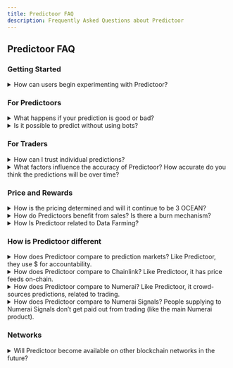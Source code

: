 ```yaml
---
title: Predictoor FAQ
description: Frequently Asked Questions about Predictoor
---
```


## Predictoor FAQ

### Getting Started

<details>

<summary>How can users begin experimenting with Predictoor?</summary>

You can start by playing with [predictoor.ai](https://predictoor.ai), then click "run bots" and go through [Predictoor](https://github.com/oceanprotocol/pdr-backend/blob/main/READMEs/predictoor.md) or [Trader](https://github.com/oceanprotocol/pdr-backend/blob/main/READMEs/trader.md) README. This [blog](https://blog.oceanprotocol.com/meet-predictoor-accountable-accurate-prediction-feeds-8b104d26a5d9#048b) "How to Earn" section has details.  

</details>

### For Predictoors

<details>

<summary>What happens if your prediction is good or bad?</summary> 

If the prediction is wrong, your staked amount on that prediction is going to be slashed and distributed among people who submitted the right predictions.

</details>

<details>

<summary>Is it possible to predict without using bots?</summary>

Before we answer, please understand that to make decent money, it will take hundreds or thousands of submissions, guided by AI/ML models. So doing this manually would be tedious and error-prone. Therefore a bot is the most practical way. This is why the Predictoor core team has made it easy to run a bot. Here are the getting-started READMEs [Predictoor](https://github.com/oceanprotocol/pdr-backend/blob/main/READMEs/predictoor.md) and [Trader](https://github.com/oceanprotocol/pdr-backend/blob/main/READMEs/trader.md), respectively.  

To the question "Is it possible to predict without a bot", the specific answer is "Yes". Here are the details
- Somehow you need to submit an up/down prediction, with OCEAN stake, as a transaction to Sapphire chain. Here are the Possible ways to do such a transaction:
  - (a) Core team-supplied Python bot
  - (b) simple Python script
  - (c) Use "Write Contract" in [Sapphire blockchain explorer](https://explorer.sapphire.oasis.io)
  - (d) 3rd-party bot that decides to support this
  - (e) dapp that decides to support this

</details>

### For Traders

<details>

<summary>How can I trust individual predictions?</summary>

The most important metric to assess confidence in a prediction is "how much OCEAN have people *staked* on this prediction", both up and down. It's how much they're willing to lose if they're wrong. This metric is not gameable because OCEAN has scarcity. It's "put your money where your mouth is".

</details>

<details>

<summary>What factors influence the accuracy of Predictoor? How accurate do you think the predictions will be over time?</summary>

That's up to Predictoors to figure out! Certainly, historical price information has a huge influence. After that, there are many possibilities: other CEX and DEX data, on-chain data, social media data, GitHub data, news, weather, and more. The [Predictoor README](https://github.com/oceanprotocol/pdr-backend/blob/main/READMEs/predictoor.md) gets you started, using historical price information.

</details>

### Price and Rewards

<details>

<summary>How is the pricing determined and will it continue to be 3 OCEAN?</summary>

Pricing is 3 OCEAN for one feed for 24 hours. It will be like that for the near-term future. We can expect price changes and price structure over time, as the Predictoor core team learns what pricing makes sense.

</details>

<details>

<summary>How do Predictoors benefit from sales? Is there a burn mechanism?</summary>

20% of prediction feed sales go to OPF. A portion of that is passed on to the Ocean community, including burning.

</details>

<details>

<summary>How Is Predictoor related to Data Farming?</summary>

Predictoor is its own dapp, stack, and set of feeds. In addition, the Ocean Data Farming infrastructure is extended to incentivize for activities within Predictoor.

Starting Nov 9, 2023 via "Predictoor Data Farming", there is 37000 OCEAN (about $10K) and several $K worth of ROSE allocated weekly to Predictoor DF. This will be used to purchase prediction feeds, alongside purchases by traders, etc. 80% of prediction feed sales goes to predictoors themselves.

</details>


### How is Predictoor different
<details>

<summary>How does Predictoor compare to prediction markets? Like Predictoor, they use $ for accountability.</summary>

Prediction markets are for one-off predictions like “will Biden win in 2024?” whereas Predictoor-style prediction feeds are for a continuous stream of predictions.

</details>

<details>

<summary>How does Predictoor compare to Chainlink? Like Predictoor, it has price feeds on-chain.</summary>

Chainlink provides current prices on-chain, and Predictoor makes predictions for prices in the future.

</details>

<details>

<summary>How does Predictoor compare to Numerai? Like Predictoor, it crowd-sources predictions, related to trading.</summary>

They are different:  
- Numerai takes predictions, then aggregates them and uses them to trade directly. It operates as a hedge fund.  
- Whereas Predictoor takes predictions, then aggregates them and sells the aggregate. It operates as data feeds.  

Secondary differences:  
- Numerai focus is tradfi trading, as a hedge fund.  
- Whereas Predictoor is pure datafeeds, and applies to any vertical. Its first use case is defi trading.  
- Currently Numerai is mostly centralized.  
- Whereas Predictoor is decentralized. Predictoor tech may be useful to Numerai to help decentralize  

</details>

<details>

<summary>How does Predictoor compare to Numerai Signals? People supplying to Numerai Signals don’t get paid out from trading (like the main Numerai product).</summary>

In Numerai Signals, payout is a function of the submitter’s “originality” compared to other signals. These signals are used as inputs for prediction models in Numerai main product.  

Whereas in Predictoor, payout is a function of the the accuracy of the submitter’s prediction, compared to the true value. These signals are predictions, directly.

</details>


### Networks

<details>

<summary>Will Predictoor become available on other blockchain networks in the future?</summary>

Predictoor needs to leverage a privacy-preserving EVM chain which is in production. Oasis Sapphire is currently the only such chain.
  
</details>